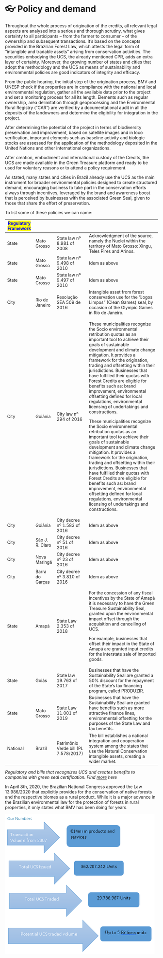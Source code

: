 # 👓 Policy and demand

Throughout the whole process of origination of the credits, all relevant legal aspects are analysed into a serious and thorough scrutiny, what gives certainty to all participants – from the farmer to consumer – of the ownership and subsequent transactions. It’s based on the concepts provided in the Brazilian Forest Law, which attests the legal form of “intangible and tradable assets” arising from conservation activities. The securities embodying the UCS, the already mentioned CPR, adds an extra layer of certainty. Moreover, the growing number of states and cities that adopt the methodology and the UCS as means of sustainability and environmental policies are good indicators of integrity and efficacy.

From the public hearing, the initial step of the origination process, BMV and UNESP check if the properties are in compliance with the national and local environmental regulation, gather all the available data prior to the project and set a monitoring process for all its length. Elements such as regular ownership, area delimitation through geoprocessing and the Environmental Rural Registry (“CAR”) are verified by a documentational audit in all the deposits of the landowners and determine the eligibility for integration in the project.

After determining the potential of the project in terms of biodiversity preservation and improvement, based on satellite images and in loco verification, important elements such as baseline activity and biologic stocks are assessed for the application of the methodology deposited in the United Nations and other international organizations.

After creation, embodiment and international custody of the Credits, the UCS are made available in the Green Treasure platform and ready to be used for voluntary reasons or to attend a policy requirement.

As stated, many states and cities in Brazil already use the UCS as the main instrument for broader environmental policies designed to create structured demand, encouraging business to take part in the conservation efforts always through incentives, leveraged by the brand and awareness boost that is perceived by businesses with the associated Green Seal, given to those that share the effort of preservation.

To list some of these policies we can name:



| <mark style="color:blue;">**Regulatory Framework**</mark> |                 |                                       |                                                                                                                                                                                                                                                                                                                                                                                                                                                                                                                                                                                                                                                                                                                                                                                                                                                                                                                                                                                                                                                                        |
| --------------------------------------------------------- | --------------- | ------------------------------------- | ---------------------------------------------------------------------------------------------------------------------------------------------------------------------------------------------------------------------------------------------------------------------------------------------------------------------------------------------------------------------------------------------------------------------------------------------------------------------------------------------------------------------------------------------------------------------------------------------------------------------------------------------------------------------------------------------------------------------------------------------------------------------------------------------------------------------------------------------------------------------------------------------------------------------------------------------------------------------------------------------------------------------------------------------------------------------- |
| State                                                     | Mato Grosso     | State law nº 8.981 of 2008            | Acknowledgment of the source, namely the Nuclei within the territory of Mato Grosso: Xingu, Teles Pires and Arinos.                                                                                                                                                                                                                                                                                                                                                                                                                                                                                                                                                                                                                                                                                                                                                                                                                                                                                                                                                    |
| State                                                     | Mato Grosso     | State law nº 9.498 of 2010            | Idem as above                                                                                                                                                                                                                                                                                                                                                                                                                                                                                                                                                                                                                                                                                                                                                                                                                                                                                                                                                                                                                                                          |
| State                                                     | Mato Grosso     | State law nº 9.497 of 2010            | Idem as above                                                                                                                                                                                                                                                                                                                                                                                                                                                                                                                                                                                                                                                                                                                                                                                                                                                                                                                                                                                                                                                          |
| City                                                      | Rio de Janeiro  | Resolução SEA 509 de 2016             | Intangible asset from forest conservation use for the “Jogos Limpos” (Clean Games) seal, by occasion of the Olympic Games in Rio de Janeiro.                                                                                                                                                                                                                                                                                                                                                                                                                                                                                                                                                                                                                                                                                                                                                                                                                                                                                                                           |
| City                                                      | Goiânia         | City law nº 294 of 2016               | <p>These municipalities recognize the Socio environmental retribution quotas as an important tool to achieve their goals of sustainable development and climate change mitigation. It provides a framework for the origination, trading and offsetting within their jurisdictions. Businesses that have fulfilled their quotas with Forest Credits are eligible for benefits such as: brand improvement, environmental offsetting defined for local regulations, environmental licensing of undertakings and constructions.</p><p>These municipalities recognize the Socio environmental retribution quotas as an important tool to achieve their goals of sustainable development and climate change mitigation. It provides a framework for the origination, trading and offsetting within their jurisdictions. Businesses that have fulfilled their quotas with Forest Credits are eligible for benefits such as: brand improvement, environmental offsetting defined for local regulations, environmental licensing of undertakings and constructions.</p><p> </p> |
| City                                                      | Goiânia         | City decree nº 1.583 of 2016          | Idem as above                                                                                                                                                                                                                                                                                                                                                                                                                                                                                                                                                                                                                                                                                                                                                                                                                                                                                                                                                                                                                                                          |
| City                                                      | São J. R. Claro | City decree nº 51 of 2016             | Idem as above                                                                                                                                                                                                                                                                                                                                                                                                                                                                                                                                                                                                                                                                                                                                                                                                                                                                                                                                                                                                                                                          |
| City                                                      | Nova Maringá    | City decree nº 23 of 2016             | Idem as above                                                                                                                                                                                                                                                                                                                                                                                                                                                                                                                                                                                                                                                                                                                                                                                                                                                                                                                                                                                                                                                          |
| City                                                      | Barra do Garças | City decree nº 3.810 of 2016          | Idem as above                                                                                                                                                                                                                                                                                                                                                                                                                                                                                                                                                                                                                                                                                                                                                                                                                                                                                                                                                                                                                                                          |
| State                                                     | Amapá           | State Law 2.353 of 2018               | <p>For the concession of any fiscal incentives by the State of Amapá it is necessary to have the Green Treasure Sustainability Seal, granted upon the environmental impact offset through the acquisition and cancelling of UCS.</p><p>For example, businesses that offset their impact in the State of Amapá are granted input credits for the interstate sale of imported goods.</p>                                                                                                                                                                                                                                                                                                                                                                                                                                                                                                                                                                                                                                                                                 |
| State                                                     | Goiás           | State law 19.763 of 2017              | Businesses that have the Sustainability Seal are granted a 50% discount for the repayment of the State’s tax financing program, called PRODUZIR.                                                                                                                                                                                                                                                                                                                                                                                                                                                                                                                                                                                                                                                                                                                                                                                                                                                                                                                       |
| State                                                     | Mato Grosso     | State Law 11.001 of 2019              | Businesses that have the Sustainability Seal are granted have benefits such as more attractive finance lines, environmental offsetting for the purposes of the State Law and tax benefits.                                                                                                                                                                                                                                                                                                                                                                                                                                                                                                                                                                                                                                                                                                                                                                                                                                                                             |
| National                                                  | Brazil          | Patrimônio Verde bill (PL 7.578/2017) | The bill establishes a national integration and cooperation system among the states that use the Natural Conservation intangible assets, creating a wider market.                                                                                                                                                                                                                                                                                                                                                                                                                                                                                                                                                                                                                                                                                                                                                                                                                                                                                                      |

_Regulatory and bills that recognizes UCS and creates benefits to companies with green seal certification. Find_ [_more_](http://www.brasilmataviva.com.br/decretos?idm=en) _here_

In April 8th, 2020, the Brazilian National Congress approved the Law 13.986/2020 that explicitly provides for the conservation of native forests and the respective biomes as a rural product. While it is a major advance in the Brazilian environmental law for the protection of forests in rural properties, it only states what BMV has been doing for years.

![](<../.gitbook/assets/image (17).png>)

